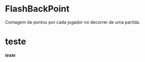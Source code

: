 # FlashBackPoint
Contagem de pontos por cada jogador no decorrer de uma partida.


<h1> teste </h1>
<h5> teste </h5>
